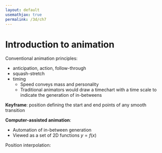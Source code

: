 ```yaml
---
layout: default
usemathjax: true
permalink: /3d/ch7
---
```


# Introduction to animation

Conventional animation principles:
- anticipation, action, follow-through
- squash-stretch
- timing
  - Speed conveys mass and personality
  - Traditional animators would draw a timechart with a time scale to indicate the generation of in-betweens

**Keyframe**: position defining the start and end points of any smooth transition

**Computer-assisted animation**:
- Automation of in-between generation
- Viewed as a set of 2D functions $y=f(x)$

Position interpolation: